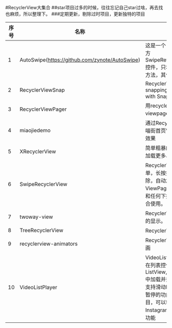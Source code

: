#RecyclerView大集合
##star项目过多的时候，往往忘记自己star过啥，再去找也麻烦，所以整理下。
###定期更新，剔除过时项目，更新独特的项目


序号  | 名称  | 描述  |  效果图
--------- | --------  | --------  | --------
1  | AutoSwipe(https://github.com/zynote/AutoSwipe) | 这是一个自动刷新的官方SwipeRefreshLayout控件，只增加自动刷新方法，其他方法不变 | ![img] (https://github.com/zynote/AutoSwipe/blob/master/app/ts.gif)
2  | RecyclerViewSnap | RecyclerView snapping example with SnapHelper | ![github] (https://github.com/rubensousa/RecyclerViewSnap/blob/master/screens/snap_googleplay.gif)
3  | RecyclerViewPager | 用recyclerview实现viewpageg的效果 | ![github] (https://github.com/lsjwzh/RecyclerViewPager/blob/master/horizontal.gif)
4  | miaojiedemo | 通过RecyclerView实现喵街首页View滑动折叠效果 | ![github] (https://raw.githubusercontent.com/dongjunkun/miaojiedemo/master/art/mockmiaojie.gif)
5  | XRecyclerView | 简单粗暴的上拉刷新、加载更多、头布局 | ![github] (https://github.com/jianghejie/XRecyclerView/blob/master/art/demo.gif)
6  | SwipeRecyclerView | RecyclerView侧滑菜单，长按拖拽，滑动删除，自动加载更多，和ViewPager结合使用，和任何下拉刷新框架结合使用。 | ![github] (https://github.com/yanzhenjie/SwipeRecyclerView/blob/master/image/1.gif)
7  | twoway-view | RecyclerView不同样式的显示。 | ![github] (https://github.com/lucasr/twoway-view/blob/master/images/sample.png)
8 | TreeRecyclerView | RecyclerView的树状图 | ![github] (https://github.com/nuptboyzhb/TreeRecyclerView/blob/master/demo/demo.gif)
9 | recyclerview-animators | RecyclerView的多种动画 | ![github] (https://github.com/wasabeef/recyclerview-animators/blob/master/art/demo3.gif)
10 | VideoListPlayer | VideoListPlayer实现了在列表控件ListView,RecyclerView中加载并播放视频，并支持滑动时自动播放、暂停的功能利用该项目，可以轻松实现类似Instagram的视频播放功能 | ![github] (https://github.com/waynell/VideoListPlayer/blob/master/art/preview.gif)
